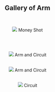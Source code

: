 <h2 align="center">Gallery of Arm</h2>
<br>

<p align="center">
  <img src="https://user-images.githubusercontent.com/44120038/63556353-1be75100-c50a-11e9-9b52-043fd3c708ef.png">
  Money Shot
</p>

<p><br><br></p>

<p align="center">
  <img src="https://user-images.githubusercontent.com/44120038/63556317-f35f5700-c509-11e9-9ba9-f3b160117e9b.png">
  Arm and Circuit
  <br><br>
</p>

<p align="center">
  <img src="https://user-images.githubusercontent.com/44120038/63556334-05d99080-c50a-11e9-998d-c1e7b3e77f45.png">
  Arm and Circuit
  <br><br>
</p>

<p align="center">
  <img src="https://user-images.githubusercontent.com/44120038/63556345-0ffb8f00-c50a-11e9-99c3-1eec4b4e5193.png">
  Circuit
  <br><br>
</p>
